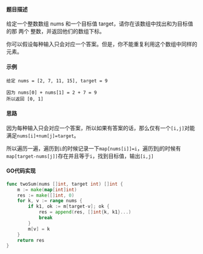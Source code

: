 #### 题目描述
给定一个整数数组 nums 和一个目标值 target，请你在该数组中找出和为目标值的那 两个 整数，并返回他们的数组下标。

你可以假设每种输入只会对应一个答案。但是，你不能重复利用这个数组中同样的元素。
#### 示例
```
给定 nums = [2, 7, 11, 15], target = 9

因为 nums[0] + nums[1] = 2 + 7 = 9
所以返回 [0, 1]
```

#### 思路
因为每种输入只会对应一个答案，所以如果有答案的话，那么仅有一个`[i,j]`对能满足`nums[i]+num[j]=target`。

所以遍历一遍，遍历到`i`的时候记录一下`map[nums[i]]=i`，遍历到j的时候有`map[target-nums[j]]`存在并且等于`i`，找到目标值，输出`[i,j]`
#### GO代码实现
```go
func twoSum(nums []int, target int) []int {
    m := make(map[int]int)
    res := make([]int, 0)
    for k, v := range nums { 
        if k1, ok := m[target-v]; ok {
            res = append(res, []int{k, k1}...)
            break
        }
        m[v] = k
    }
    return res
}
```
